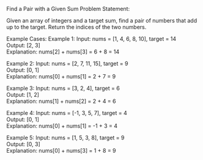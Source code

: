 Find a Pair with a Given Sum
Problem Statement:

Given an array of integers and a target sum, find a pair of numbers that add up to the target. Return the indices of the two numbers.

Example Cases:
Example 1:
Input: nums = [1, 4, 6, 8, 10], target = 14  
Output: [2, 3]  
Explanation: nums[2] + nums[3] = 6 + 8 = 14  

Example 2:
Input: nums = [2, 7, 11, 15], target = 9  
Output: [0, 1]  
Explanation: nums[0] + nums[1] = 2 + 7 = 9  

Example 3:
Input: nums = [3, 2, 4], target = 6  
Output: [1, 2]  
Explanation: nums[1] + nums[2] = 2 + 4 = 6  

Example 4:
Input: nums = [-1, 3, 5, 7], target = 4  
Output: [0, 1]  
Explanation: nums[0] + nums[1] = -1 + 3 = 4  

Example 5:
Input: nums = [1, 5, 3, 8], target = 9  
Output: [0, 3]  
Explanation: nums[0] + nums[3] = 1 + 8 = 9 